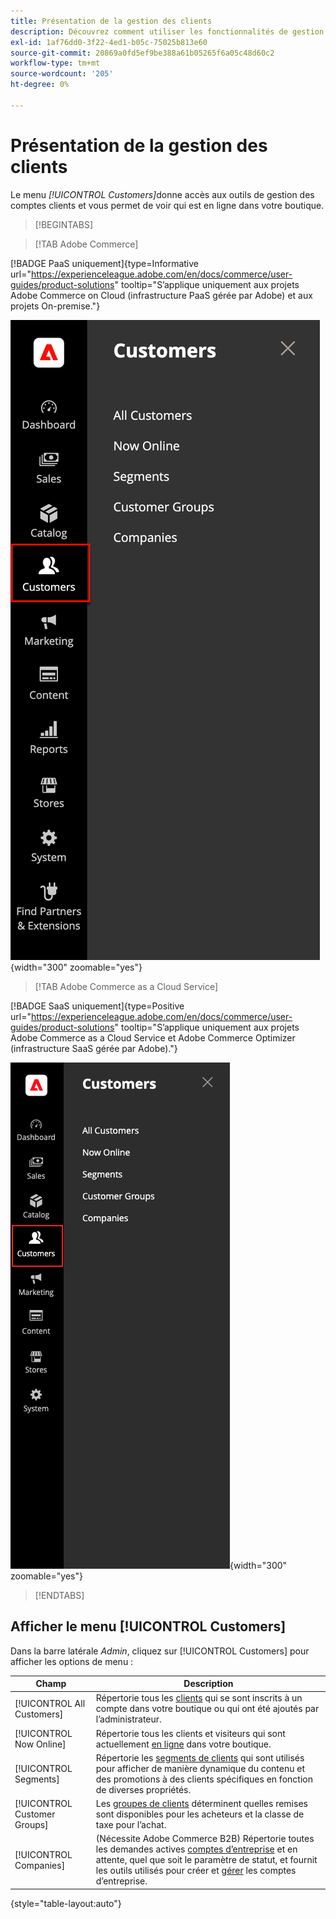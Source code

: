 ```yaml
---
title: Présentation de la gestion des clients
description: Découvrez comment utiliser les fonctionnalités de gestion de la clientèle de Commerce pour améliorer l’expérience client de votre boutique.
exl-id: 1af76dd0-3f22-4ed1-b05c-75025b813e60
source-git-commit: 20869a0fd5ef9be388a61b05265f6a05c48d60c2
workflow-type: tm+mt
source-wordcount: '205'
ht-degree: 0%

---
```


# Présentation de la gestion des clients

Le menu _[!UICONTROL Customers]_&#x200B;donne accès aux outils de gestion des comptes clients et vous permet de voir qui est en ligne dans votre boutique.

>[!BEGINTABS]

>[!TAB Adobe Commerce]

[!BADGE PaaS uniquement]{type=Informative url="https://experienceleague.adobe.com/en/docs/commerce/user-guides/product-solutions" tooltip="S’applique uniquement aux projets Adobe Commerce on Cloud (infrastructure PaaS gérée par Adobe) et aux projets On-premise."}

![Menu Clients](assets/admin-menu-customers.png){width="300" zoomable="yes"}

>[!TAB Adobe Commerce as a Cloud Service]

[!BADGE SaaS uniquement]{type=Positive url="https://experienceleague.adobe.com/en/docs/commerce/user-guides/product-solutions" tooltip="S’applique uniquement aux projets Adobe Commerce as a Cloud Service et Adobe Commerce Optimizer (infrastructure SaaS gérée par Adobe)."}

![Menu Clients](assets/admin-menu-customers-accs.png){width="300" zoomable="yes"}

>[!ENDTABS]

## Afficher le menu [!UICONTROL Customers]

Dans la barre latérale _Admin_, cliquez sur [!UICONTROL Customers] pour afficher les options de menu :

| Champ | Description |
|---|---|
| [!UICONTROL All Customers] | Répertorie tous les [clients](../customers/customers-all.md) qui se sont inscrits à un compte dans votre boutique ou qui ont été ajoutés par l’administrateur. |
| [!UICONTROL Now Online] | Répertorie tous les clients et visiteurs qui sont actuellement [en ligne](../customers/now-online.md) dans votre boutique. |
| [!UICONTROL Segments] | Répertorie les [segments de clients](../customers/customer-segments.md) qui sont utilisés pour afficher de manière dynamique du contenu et des promotions à des clients spécifiques en fonction de diverses propriétés. |
| [!UICONTROL Customer Groups] | Les [groupes de clients](../customers/customer-groups.md) déterminent quelles remises sont disponibles pour les acheteurs et la classe de taxe pour l’achat. |
| [!UICONTROL Companies] | (Nécessite Adobe Commerce B2B) Répertorie toutes les demandes actives [comptes d’entreprise](../b2b/account-companies.md) et en attente, quel que soit le paramètre de statut, et fournit les outils utilisés pour créer et [gérer](../b2b/account-company-manage.md) les comptes d’entreprise. |

{style="table-layout:auto"}
